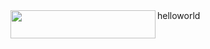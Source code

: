 <a href="https://deploynow.apigee.com/login-form/?repo=https://github.com/AnuManasa05/helloworld.git&apiFolder=/&makeScript=make.sh">
<img src="https://raw.githubusercontent.com/apigee/apigee-deploy-now/master/images/deploy_to_apigee.png" align="left" height="45" width="232" >
</a>
helloworld
